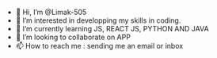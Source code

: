 - 👋 Hi, I’m @Limak-505
- 👀 I’m interested in developping my skills in coding. 
- 🌱 I’m currently learning JS, REACT JS, PYTHON AND JAVA
- 💞️ I’m looking to collaborate on APP
- 📫 How to reach me : sending me an email or inbox


<!---
Limak-505/Limak-505 is a ✨ special ✨ repository because its `README.md` (this file) appears on your GitHub profile.
You can click the Preview link to take a look at your changes.
--->
